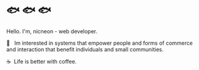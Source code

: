 # 	🐟	🐟	🐟

Hello. I'm, nicneon - web developer.

💬  &nbsp; Im interested in systems that empower people and forms of commerce and interaction that benefit individuals and small communities.

☕&nbsp; Life is better with coffee.  

